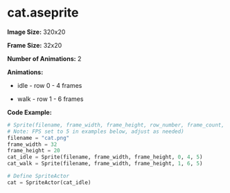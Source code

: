 # cat.aseprite
**Image Size:** 320x20

**Frame Size:** 32x20

**Number of Animations:** 2

**Animations:**
- idle - row 0 - 4 frames

- walk - row 1 - 6 frames

**Code Example:**
```python
# Sprite(filename, frame_width, frame_height, row_number, frame_count, fps)
# Note: FPS set to 5 in examples below, adjust as needed)
filename = "cat.png"
frame_width = 32
frame_height = 20
cat_idle = Sprite(filename, frame_width, frame_height, 0, 4, 5)
cat_walk = Sprite(filename, frame_width, frame_height, 1, 6, 5)

# Define SpriteActor
cat = SpriteActor(cat_idle)
```
